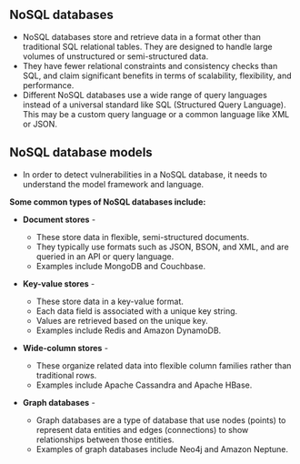 ## NoSQL databases

   - NoSQL databases store and retrieve data in a format other than traditional SQL relational tables. They are designed to handle large volumes of unstructured or semi-structured data.
   - They have fewer relational constraints and consistency checks than SQL, and claim significant benefits in terms of scalability, flexibility, and performance.
   - Different NoSQL databases use a wide range of query languages instead of a universal standard like SQL (Structured Query Language). This may be a custom query language or a common language like XML or JSON.

## NoSQL database models

   - In order to detect vulnerabilities in a NoSQL database, it needs to understand the model framework and language.

**Some common types of NoSQL databases include:**

   - **Document stores** - 
	   - These store data in flexible, semi-structured documents.
	   - They typically use formats such as JSON, BSON, and XML, and are queried in an API or query language.
	   - Examples include MongoDB and Couchbase.
   
   - **Key-value stores** -  
	   - These store data in a key-value format.
	   - Each data field is associated with a unique key string.
	   - Values are retrieved based on the unique key.
	   - Examples include Redis and Amazon DynamoDB.
   
   -  **Wide-column stores** - 
	   - These organize related data into flexible column families rather than traditional rows.
	   - Examples include Apache Cassandra and Apache HBase.

   - **Graph databases** - 
	   - Graph databases are a type of database that use nodes (points) to represent data entities and edges (connections) to show relationships between those entities.
	   - Examples of graph databases include Neo4j and Amazon Neptune.

